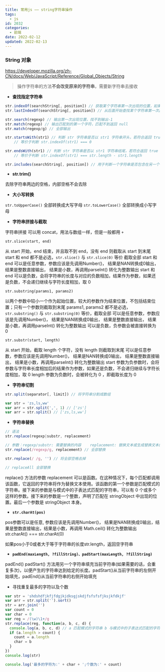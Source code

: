```yaml
---
title: 常用js —— string字符串操作
tags:
  - js
id: 2032
categories:
  - 前端
date: 2022-02-12
updated: 2022-02-13
---
```


### String 对象

https://developer.mozilla.org/zh-CN/docs/Web/JavaScript/Reference/Global_Objects/String

> 操作字符串的方法**不会改变原来的字符串**，需要新字符串去接收

- **查找指定字符串**

```js
str.indexOf(searchString[, position]) // 获取某个字符串第一次出现的位置，如果没有，返回-1。可选参数position可设置从str的某个指定的位置开始查找
str.lastIndexOf(searchString[, position]) // 从后面开始查找某个字符串第一次出现的位置。如果没有，返回-1

str.search(regexp) // 输出第一次出现位置，找不到输出-1
str.match(regexp) // 输出匹配到的第一个字符，匹配不到返回 null
str.match(regexp/g) // 全部输出

str.startsWith(str1) // 判断 str 字符串是否以 str1 字符串开头，若符合返回 true
	// 等价于判断 str.indexOf(str1) === 0

str.endsWith(str1) // 判断 str 字符串是否以 str1 字符串结尾，若符合返回 true
	// 等价于判断 str.indexOf(str1) === str.length - str1.length

str.includes(searchString[, position]) // 用于判断一个字符串是否包含在另一个字符串中，根据情况返回 true 或 false
```

- **str.trim()**

去除字符串两边的空格，内部空格不会去除

- **大小写转换**

`str.toUpperCase()` 全部转换成大写字母
`str.toLowerCase()` 全部转换成小写字母

- **字符串拼接与截取**

字符串拼接 可以用 concat，用法与数组一样，但是一般都用 `+`

`str.slice(start, end)`

从 start 开始，end 结束，并且取不到 end，没有 end 则截取从 start 到末尾
start 和 end 都不是必选，`str.slice()` 与 `str.slice(0)` 等价 截取全部
start 和 end 可以是任意参数，参数应该是先调用Number()， 结果是NAN转换成0输出， 结果是整数直接输出， 结果是小数，再调用parseInt() 转化为整数输出
start 和 end 可以是负数，会将字符串的长度与对应的负数相加，结果作为参数，如果还是负数，不会递归继续与字符长度相加，取 0

`str.substring(params1, params2)`

以两个参数中较小一个作为起始位置，较大的参数作为结束位置，不包括结束位置；只有一个参数则截取到末尾
params1, params2 都不是必选，`str.substring()` 与 `str.substring(0)` 等价，截取全部
可以是任意参数，参数应该是先调用Number()， 结果是NAN转换成0输出， 结果是整数直接输出， 结果是小数，再调用parseInt() 转化为整数输出
可以是负数，负参数会被直接转换为 0

`str.substr(start, length)`

从 start 开始，截取 length 个字符，没有 length 则截取到末尾
可以是任意参数，参数应该是先调用Number()， 结果是NAN转换成0输出， 结果是整数直接输出， 结果是小数，再调用parseInt() 转化为整数输出
start 参数为负参数时，会将参数与字符串长度相加后的结果作为参数，如果还是负数，不会递归继续与字符长度相加，取 0
length 参数为负数时，会被转化为 0 ，即截取长度为 0

- **字符串切割**

```js
str.split(separator[, limit]) // 将字符串分割成数组

var str = 'zs,ls,ww'
var arr = str.split(',', 1) // ['zs']
var arr = str.split() // ['zs,ls,ww']
```

- **字符串替换**

```js
// 语法
str.replace(regexp|substr, replacement)

// 参数：regexp/substr: 需要替换的内容    replacement: 替换文本或生成替换文本的函数  默认只替换第一个匹配子串
str.replace(/regexp/g, replacement) // 全部替换

str.replace(/ /g, '') // 将全部空格去掉

// replaceAll 全部替换
```

replace() 方法的参数 replacement 可以是函数。在这种情况下，每个匹配都调用该函数，它返回的字符串将作为替换文本使用。该函数的第一个参数是匹配模式的字符串。接下来的参数是与模式中的子表达式匹配的字符串，可以有 0 个或多个这样的参数。接下来的参数是一个整数，声明了匹配在 stringObject 中出现的位置。最后一个参数是 stringObject 本身。

- **`str.charAt(pos)`**

pos参数可以是任意, 参数应该是先调用Number()， 结果是NAN转换成0输出，结果是整数直接输出，结果是小数，再调用 Math.ceil() 转化为整数输出
str.charAt() === str.charAt(0)

如果pos小于0或者大于等于字符串的长度str.length，返回空字符串

- **`padEnd(maxLength, ?fillString)、padStart(maxLength, ?fillString)`**

padEnd() padStart() 方法用另一个字符串填充当前字符串(如果需要的话，会重复多次)，以便产生的字符串达到给定的长度。padStart()从当前字符串的左侧开始填充，padEnd()从当前字符串的右侧开始填充

- 寻找重复最多的字符以及个数

```js
var str = 'shdshdfjkfjfdgjkjdksgjskdjfsfsfsfjksjkfdkjf'
var arr = str.split('').sort()
str = arr.join('')
var count = 0
var char = 0
var reg = /(\w)\1+/g
str.replace(reg, function(a, b, c, d) {
  console.log(a, b, c, d) // a 匹配模式的字符串 b 与模式中的子表达式匹配的字符串 c 匹配在 str 中出现的位置 d  str 本身
  if (a.length > count) {
    count = a.length
    char = b
  }
})
console.log(str)

console.log('最多的字符为:' + char + ';个数为:' + count)
```
